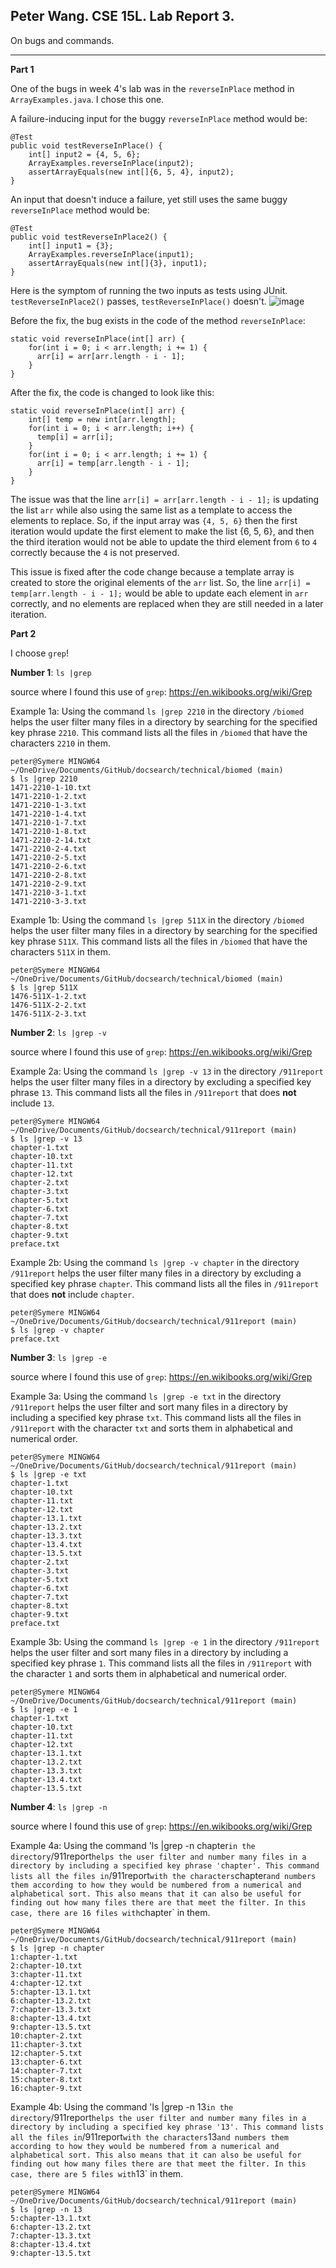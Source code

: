 Peter Wang. CSE 15L. Lab Report 3.
---

On bugs and commands.

---
**Part 1**

One of the bugs in week 4's lab was in the `reverseInPlace` method in `ArrayExamples.java`. I chose this one.

A failure-inducing input for the buggy `reverseInPlace` method would be:
```
@Test 
public void testReverseInPlace() {
    int[] input2 = {4, 5, 6};
    ArrayExamples.reverseInPlace(input2);
    assertArrayEquals(new int[]{6, 5, 4}, input2);
}
```

An input that doesn't induce a failure, yet still uses the same buggy `reverseInPlace` method would be:
```
@Test
public void testReverseInPlace2() {
    int[] input1 = {3};
    ArrayExamples.reverseInPlace(input1);
    assertArrayEquals(new int[]{3}, input1);
}
```

Here is the symptom of running the two inputs as tests using JUnit. `testReverseInPlace2()` passes, `testReverseInPlace()` doesn't.
![image](https://github.com/petruswagnavian/cse15l-lab-reports/assets/141669683/dea869cc-5fd5-4f96-86a7-261833dcd422)


Before the fix, the bug exists in the code of the method `reverseInPlace`:
```
static void reverseInPlace(int[] arr) {
    for(int i = 0; i < arr.length; i += 1) {
      arr[i] = arr[arr.length - i - 1];
    }
}
```
After the fix, the code is changed to look like this:
```
static void reverseInPlace(int[] arr) {
    int[] temp = new int[arr.length];
    for(int i = 0; i < arr.length; i++) {
      temp[i] = arr[i];
    }
    for(int i = 0; i < arr.length; i += 1) {
      arr[i] = temp[arr.length - i - 1];
    }
}
```
The issue was that the line `arr[i] = arr[arr.length - i - 1];` is updating the list `arr` while also using the same list as a template to access the elements to replace. So, if the input array was `{4, 5, 6}` then the first iteration would update the first element to make the list {6, 5, 6}, and then the third iteration would not be able to update the third element from `6` to `4` correctly because the `4` is not preserved.

This issue is fixed after the code change because a template array is created to store the original elements of the `arr` list. So, the line `arr[i] = temp[arr.length - i - 1];` would be able to update each element in `arr` correctly, and no elements are replaced when they are still needed in a later iteration.


**Part 2**

I choose `grep`!

**Number 1**: `ls |grep`

source where I found this use of `grep`: https://en.wikibooks.org/wiki/Grep

Example 1a: Using the command `ls |grep 2210` in the directory `/biomed` helps the user filter many files in a directory by searching for the specified key phrase `2210`. This command lists all the files in `/biomed` that have the characters `2210` in them.
```
peter@Symere MINGW64 ~/OneDrive/Documents/GitHub/docsearch/technical/biomed (main)
$ ls |grep 2210
1471-2210-1-10.txt
1471-2210-1-2.txt
1471-2210-1-3.txt
1471-2210-1-4.txt
1471-2210-1-7.txt
1471-2210-1-8.txt
1471-2210-2-14.txt
1471-2210-2-4.txt
1471-2210-2-5.txt
1471-2210-2-6.txt
1471-2210-2-8.txt
1471-2210-2-9.txt
1471-2210-3-1.txt
1471-2210-3-3.txt
```

Example 1b: Using the command `ls |grep 511X` in the directory `/biomed` helps the user filter many files in a directory by searching for the specified key phrase `511X`. This command lists all the files in `/biomed` that have the characters `511X` in them.
```
peter@Symere MINGW64 ~/OneDrive/Documents/GitHub/docsearch/technical/biomed (main)
$ ls |grep 511X
1476-511X-1-2.txt
1476-511X-2-2.txt
1476-511X-2-3.txt
```

**Number 2**: `ls |grep -v`

source where I found this use of `grep`: https://en.wikibooks.org/wiki/Grep

Example 2a: Using the command `ls |grep -v 13` in the directory `/911report` helps the user filter many files in a directory by excluding a specified key phrase `13`. This command lists all the files in `/911report` that does **not** include `13`.
```
peter@Symere MINGW64 ~/OneDrive/Documents/GitHub/docsearch/technical/911report (main)
$ ls |grep -v 13
chapter-1.txt
chapter-10.txt
chapter-11.txt
chapter-12.txt
chapter-2.txt
chapter-3.txt
chapter-5.txt
chapter-6.txt
chapter-7.txt
chapter-8.txt
chapter-9.txt
preface.txt
```

Example 2b: Using the command `ls |grep -v chapter` in the directory `/911report` helps the user filter many files in a directory by excluding a specified key phrase `chapter`. This command lists all the files in `/911report` that does **not** include `chapter`.
```
peter@Symere MINGW64 ~/OneDrive/Documents/GitHub/docsearch/technical/911report (main)
$ ls |grep -v chapter
preface.txt
```

**Number 3**: `ls |grep -e`

source where I found this use of `grep`: https://en.wikibooks.org/wiki/Grep

Example 3a: Using the command `ls |grep -e txt` in the directory `/911report` helps the user filter and sort many files in a directory by including a specified key phrase `txt`. This command lists all the files in `/911report` with the character `txt` and sorts them in alphabetical and numerical order.
```
peter@Symere MINGW64 ~/OneDrive/Documents/GitHub/docsearch/technical/911report (main)
$ ls |grep -e txt
chapter-1.txt
chapter-10.txt
chapter-11.txt
chapter-12.txt
chapter-13.1.txt
chapter-13.2.txt
chapter-13.3.txt
chapter-13.4.txt
chapter-13.5.txt
chapter-2.txt
chapter-3.txt
chapter-5.txt
chapter-6.txt
chapter-7.txt
chapter-8.txt
chapter-9.txt
preface.txt
```
Example 3b: Using the command `ls |grep -e 1` in the directory `/911report` helps the user filter and sort many files in a directory by including a specified key phrase `1`. This command lists all the files in `/911report` with the character `1` and sorts them in alphabetical and numerical order.
```
peter@Symere MINGW64 ~/OneDrive/Documents/GitHub/docsearch/technical/911report (main)
$ ls |grep -e 1
chapter-1.txt
chapter-10.txt
chapter-11.txt
chapter-12.txt
chapter-13.1.txt
chapter-13.2.txt
chapter-13.3.txt
chapter-13.4.txt
chapter-13.5.txt
```
**Number 4**: `ls |grep -n`

source where I found this use of `grep`: https://en.wikibooks.org/wiki/Grep

Example 4a: Using the command 'ls |grep -n chapter` in the directory `/911report` helps the user filter and number many files in a directory by including a specified key phrase 'chapter'. This command lists all the files in `/911report` with the characters `chapter` and numbers them according to how they would be numbered from a numerical and alphabetical sort. This also means that it can also be useful for finding out how many files there are that meet the filter. In this case, there are 16 files with `chapter` in them.
```
peter@Symere MINGW64 ~/OneDrive/Documents/GitHub/docsearch/technical/911report (main)
$ ls |grep -n chapter
1:chapter-1.txt
2:chapter-10.txt
3:chapter-11.txt
4:chapter-12.txt
5:chapter-13.1.txt
6:chapter-13.2.txt
7:chapter-13.3.txt
8:chapter-13.4.txt
9:chapter-13.5.txt
10:chapter-2.txt
11:chapter-3.txt
12:chapter-5.txt
13:chapter-6.txt
14:chapter-7.txt
15:chapter-8.txt
16:chapter-9.txt
```

Example 4b: Using the command 'ls |grep -n 13` in the directory `/911report` helps the user filter and number many files in a directory by including a specified key phrase '13'. This command lists all the files in `/911report` with the characters `13` and numbers them according to how they would be numbered from a numerical and alphabetical sort. This also means that it can also be useful for finding out how many files there are that meet the filter. In this case, there are 5 files with `13` in them.
```
peter@Symere MINGW64 ~/OneDrive/Documents/GitHub/docsearch/technical/911report (main)
$ ls |grep -n 13
5:chapter-13.1.txt
6:chapter-13.2.txt
7:chapter-13.3.txt
8:chapter-13.4.txt
9:chapter-13.5.txt
```

